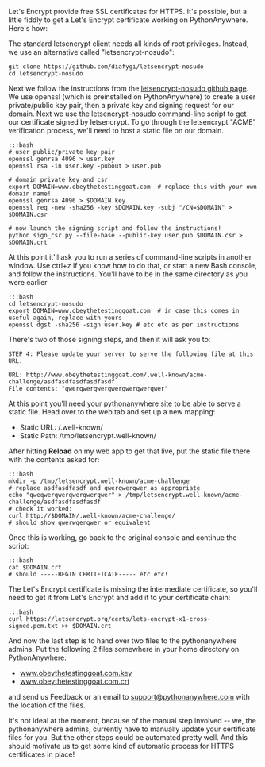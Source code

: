 <!--
.. title: Let's Encrypt
.. slug: LetsEncrypt
.. date: 2016-03-24
.. tags:
.. category:
.. link:
.. description:
.. type: text
-->

Let's Encrypt provide free SSL certificates for HTTPS. It's possible, but a
little fiddly to get a Let's Encrypt certificate working on PythonAnywhere.
Here's how:

The standard letsencrypt client needs all kinds of root privileges.  Instead,
we use an alternative called "letsencrypt-nosudo":

    git clone https://github.com/diafygi/letsencrypt-nosudo
    cd letsencrypt-nosudo

Next we follow the instructions from the [letsencrypt-nosudo github page](https://github.com/diafygi/letsencrypt-nosudo).
We use openssl (which is
preinstalled on PythonAnywhere) to create a user private/public key pair, then
a private key and signing request for our domain.  Next we use the
letsencrypt-nosudo command-line script to get our certificate signed by
letsencrypt.  To go through the letsencrypt "ACME" verification process, we'll
need to host a static file on our domain.

    :::bash
    # user public/private key pair
    openssl genrsa 4096 > user.key
    openssl rsa -in user.key -pubout > user.pub

    # domain private key and csr
    export DOMAIN=www.obeythetestinggoat.com  # replace this with your own domain name!
    openssl genrsa 4096 > $DOMAIN.key
    openssl req -new -sha256 -key $DOMAIN.key -subj "/CN=$DOMAIN" > $DOMAIN.csr

    # now launch the signing script and follow the instructions!
    python sign_csr.py --file-base --public-key user.pub $DOMAIN.csr > $DOMAIN.crt

At this point it'll ask you to run a series of command-line scripts in another
window.  Use ctrl+z if you know how to do that, or start a new Bash console,
and follow the instructions.  You'll have to be in the same directory as you
were earlier

    :::bash
    cd letsencrypt-nosudo
    export DOMAIN=www.obeythetestinggoat.com  # in case this comes in useful again, replace with yours
    openssl dgst -sha256 -sign user.key # etc etc as per instructions

There's two of those signing steps, and then it will ask you to:

    STEP 4: Please update your server to serve the following file at this URL:

    URL: http://www.obeythetestinggoat.com/.well-known/acme-challenge/asdfasdfasdfasdfasdf
    File contents: "qwerqwerqwerqwerqwerqwerqwer"

At this point you'll need your pythonanywhere site to be able to serve a static
file.  Head over to the web tab and set up a new mapping:

* Static URL: /.well-known/
* Static Path: /tmp/letsencrypt.well-known/

After hitting **Reload** on my web app to get that live, put the
static file there with the contents asked for:

    :::bash
    mkdir -p /tmp/letsencrypt.well-known/acme-challenge
    # replace asdfasdfasdf and qwerqwerqwer as appropriate
    echo "qweqwerqwerqwerqwerqwer" > /tmp/letsencrypt.well-known/acme-challenge/asdfasdfasdfasdf
    # check it worked:
    curl http://$DOMAIN/.well-known/acme-challenge/
    # should show qwerwqerqwer or equivalent

Once this is working, go back to the original console and continue the script:

    :::bash
    cat $DOMAIN.crt
    # should -----BEGIN CERTIFICATE----- etc etc!


The Let's Encrypt certificate is missing the intermediate certificate, so
you'll need to get it from Let's Encrypt and add it to your certificate chain:

    :::bash
    curl https://letsencrypt.org/certs/lets-encrypt-x1-cross-signed.pem.txt >> $DOMAIN.crt

And now the last step is to hand over two files to the pythonanywhere admins.
Put the following 2 files somewhere in your home directory on PythonAnywhere:

* www.obeythetestinggoat.com.key
* www.obeythetestinggoat.com.crt

and send us Feedback or an email to support@pythonanywhere.com with the
location of the files.

It's not ideal at the moment, because of the manual step involved -- we, the
pythonanywhere admins, currently have to manually update your certificate files
for you.  But the other steps could be automated pretty well.  And this should
motivate us to get some kind of automatic process for HTTPS certificates in
place!
